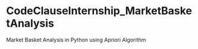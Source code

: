 # CodeClauseInternship_MarketBasketAnalysis
Market Basket Analysis in Python using Apriori Algorithm
